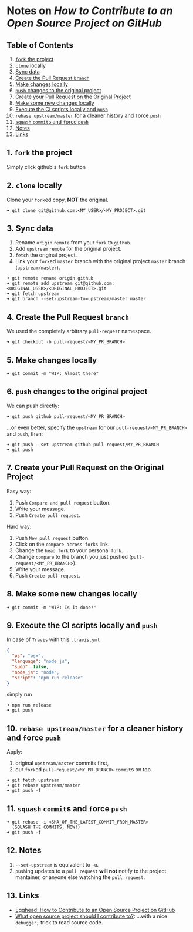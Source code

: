 # Notes on *How to Contribute to an Open Source Project on GitHub*

## Table of Contents

1. [`fork` the project](#fork-the-project)
2. [`clone` locally](#clone-locally)
3. [Sync data](#sync-data)
4. [Create the Pull Request `branch`](#create-the-pull-request-branch)
5. [Make changes locally](#make-changes-locally)
6. [`push` changes to the original project](#push-changes-to-the-original-project)
7. [Create your Pull Request on the Original Project](#create-your-pull-request-on-the-original-project)
8. [Make some new changes locally](#make-some-new-changes-locally)
9. [Execute the CI scripts locally and `push`](#execute-the-ci-scripts-locally-and-push)
10. [`rebase upstream/master` for a cleaner history and `f`orce `push`](#rebase-upstream-master-for-a-cleaner-history-and-force-push)
11. [`squash` `commit`s and `f`orce `push`](#squash-commits-and-force-update)
12. [Notes](#notes)
13. [Links](#links)

## <a id="fork-the-project">1. `fork` the project</a>

Simply click github's `fork` button

## <a id="clone-locally">2. `clone` locally</a>

Clone your `fork`ed copy, **NOT** the original.

```console
➜ git clone git@github.com:<MY_USER>/<MY_PROJECT>.git
```

## <a id="sync-data">3. Sync data</a>

1. Rename `origin` `remote` from your `fork` to `github`.
2. Add `upstream` `remote` for the original project.
3. `fetch` the original project.
4. Link your `fork`ed `master` branch with the original project `master` branch (`upstream/master`).

```console
➜ git remote rename origin github
➜ git remote add upstream git@github.com:<ORIGINAL_USER>/<ORIGINAL_PROJECT>.git
➜ git fetch upstream
➜ git branch --set-upstream-to=upstream/master master
```

## <a id="create-the-pull-request-branch">4. Create the Pull Request `branch`</a>

We used the completely arbitrary `pull-request` namespace.

```console
➜ git checkout -b pull-request/<MY_PR_BRANCH>
```

## <a id="make-changes-locally">5. Make changes locally</a>

```console
➜ git commit -m "WIP: Almost there"
```

## <a id="push-changes-to-the-original-project">6. `push` changes to the original project</a>

We can push directly:

```console
➜ git push github pull-request/<MY_PR_BRANCH>
```

...or even better, specify the `upstream` for our `pull-request/<MY_PR_BRANCH>` and `push`, then:

```console
➜ git push --set-upstream github pull-request/MY_PR_BRANCH
➜ git push
```

## <a id="create-your-pull-request-on-the-original-project">7. Create your Pull Request on the Original Project</a>

Easy way:

1. Push `Compare and pull request` button.
2. Write your message.
3. Push `Create pull request`.

Hard way:

1. Push `New pull request` button.
2. Click on the `compare across forks` link.
3. Change the `head fork` to your personal `fork`.
4. Change `compare` to the branch you just pushed (`pull-request/<MY_PR_BRANCH>`).
5. Write your message.
6. Push `Create pull request`.

## <a id="make-some-new-changes-locally">8. Make some new changes locally</a>

```console
➜ git commit -m "WIP: Is it done?"
```

## <a id="execute-the-ci-scripts-locally-and-push">9. Execute the CI scripts locally and `push`</a>

In case of `Travis` with this `.travis.yml`

```json
{
  "os": "osx",
  "language": "node_js",
  "sudo": false,
  "node_js": "node",
  "script": "npm run release"
}
```

simply run

```console
➜ npm run release
➜ git push
```

## <a id="rebase-upstream-master-for-a-cleaner-history-and-force-push">10. `rebase upstream/master` for a cleaner history and `f`orce `push`</a>

Apply:

1. original `upstream/master` commits first,
2. our `fork`ed `pull-request/<MY_PR_BRANCH>` `commit`s on top.

```console
➜ git fetch upstream
➜ git rebase upstream/master
➜ git push -f
```

## <a id="squash-commits-and-force-update">11. `squash` `commit`s and `f`orce `push`</a>

```console
➜ git rebase -i <SHA_OF_THE_LATEST_COMMIT_FROM_MASTER>
  (SQUASH THE COMMITS, NOW!)
➜ git push -f
```

## <a id="notes">12. Notes</a>

1. `--set-upstream` is equivalent to `-u`.
2. `push`ing updates to a `pull request` **will not** notify to the project mantainer, or anyone else watching the `pull request`.

## <a id="links">13. Links</a>

- [Egghead: How to Contribute to an Open Source Project on GitHub](https://egghead.io/courses/how-to-contribute-to-an-open-source-project-on-github)
- [What open source project should I contribute to?](https://medium.com/@kentcdodds/what-open-source-project-should-i-contribute-to-7d50ecfe1cb4#.dou36jj12): ...with a nice `debugger;` trick to read source code.
